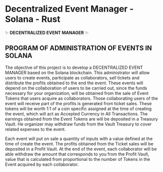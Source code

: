 # Decentralized Event Manager - Solana - Rust



✨ **DECENTRALIZED EVENT MANAGER** ✨


## PROGRAM OF ADMINISTRATION OF EVENTS IN SOLANA

The objective of this project is to develop a
DECENTRALIZED EVENT MANAGER
based on the Solana blockchain. This
administrator will allow users to create
events, participate as collaborators, sell
tickets and distribute the profits obtained to the
end the event.
These events will depend on the collaboration of
users to be carried out, since the
funds necessary for your organization,
will be obtained from the sale of Event Tokens that
users acquire as
collaborators. Those collaborating users
of the event will receive part of the profits
is generated from ticket sales.
These tokens will be worth 1:1 of a coin
specific assigned at the time of creating the
event, which will act as Accepted Currency in
All Transactions. The earnings
obtained from the Event Tokens are
will be deposited in a Treasury Vault. He
organizer may withdraw funds from the Vault
Treasury to cover related expenses
to the event.

Each event will put on sale a quantity of
inputs with a value defined at the time of
create the event. The profits obtained from the
Ticket sales will be deposited in a
Profit Vault.
At the end of the event, each collaborator will be able
withdraw the amount that corresponds to you from the
Profit Vault, value that is calculated from
proportional to the number of Tokens in the
Event acquired by each collaborator.


